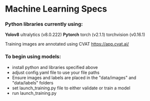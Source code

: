 # Machine Learning Specs
### Python libraries currently using:
**Yolov8**
ultralytics (v8.0.222)
**Pytorch**
torch (v2.1.1)
torchvision (v0.16.1)

Training images are annotated using CVAT https://app.cvat.ai/

### To begin using models:
- install python and libraries specified above
- adjust config.yaml file to use your file paths
- Ensure images and labels are placed in the "data/images" and "data/labels" folders
- set launch_training.py file to either validate or train a model
- run launch_training.py